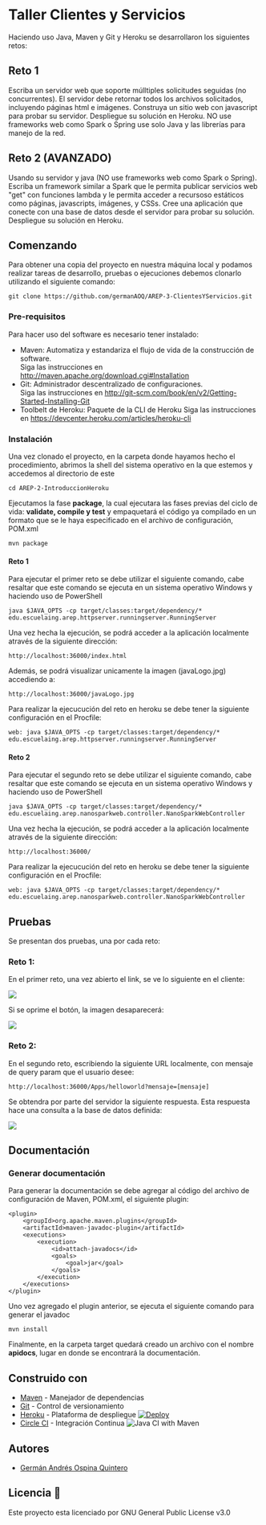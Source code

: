 # Taller Clientes y Servicios                 
Haciendo uso Java, Maven y Git y Heroku se desarrollaron los siguientes retos:
## Reto 1
Escriba un servidor web que soporte múlltiples solicitudes seguidas (no concurrentes). El servidor debe retornar todos los archivos solicitados, incluyendo páginas html e imágenes. Construya un sitio web con javascript para probar su servidor. Despliegue su solución en Heroku. NO use frameworks web como Spark o Spring use solo Java y las librerías para manejo de la red.
## Reto 2 (AVANZADO)
Usando su  servidor y java (NO use frameworks web como Spark o Spring). Escriba un framework similar a Spark que le permita publicar servicios web "get" con funciones lambda y le permita acceder a recursoso estáticos como páginas, javascripts, imágenes, y CSSs. Cree una aplicación que conecte con una base de datos desde el servidor para probar su solución. Despliegue su solución en Heroku.
## Comenzando
Para obtener una copia del proyecto en nuestra máquina local y podamos realizar tareas de desarrollo, pruebas o ejecuciones debemos clonarlo utilizando el siguiente comando:
```
git clone https://github.com/germanAOQ/AREP-3-ClientesYServicios.git
```
### Pre-requisitos
Para hacer uso del software es necesario tener instalado:
* Maven: Automatiza y estandariza el flujo de vida de la construcción de software.                 
    Siga las instrucciones en http://maven.apache.org/download.cgi#Installation
* Git: Administrador descentralizado de configuraciones.                     
    Siga las instrucciones en http://git-scm.com/book/en/v2/Getting-Started-Installing-Git
* Toolbelt de Heroku: Paquete de la CLI de Heroku
    Siga las instrucciones en https://devcenter.heroku.com/articles/heroku-cli
### Instalación
Una vez clonado el proyecto, en la carpeta donde hayamos hecho el procedimiento, abrimos la shell del sistema operativo en la que estemos y accedemos al directorio de este
```
cd AREP-2-IntroduccionHeroku
```
Ejecutamos la fase **package**, la cual ejecutara las fases previas del ciclo de vida: **validate, compile y test** y empaquetará el código ya compilado en un formato que se le haya especificado en el archivo de configuración, POM.xml
```
mvn package
```
#### Reto 1
Para ejecutar el primer reto se debe utilizar el siguiente comando, cabe resaltar que este comando se ejecuta en un sistema operativo Windows y haciendo uso de PowerShell
```
java $JAVA_OPTS -cp target/classes:target/dependency/* edu.escuelaing.arep.httpserver.runningserver.RunningServer
```
Una vez hecha la ejecución, se podrá acceder a la aplicación localmente através de la siguiente dirección:
```
http://localhost:36000/index.html
```
Además, se podrá visualizar unicamente la imagen (javaLogo.jpg) accediendo a:
```
http://localhost:36000/javaLogo.jpg
```
Para realizar la ejecucución del reto en heroku se debe tener la siguiente configuración en el Procfile:
```
web: java $JAVA_OPTS -cp target/classes:target/dependency/* edu.escuelaing.arep.httpserver.runningserver.RunningServer
```
#### Reto 2
Para ejecutar el segundo reto se debe utilizar el siguiente comando, cabe resaltar que este comando se ejecuta en un sistema operativo Windows y haciendo uso de PowerShell
```
java $JAVA_OPTS -cp target/classes:target/dependency/* edu.escuelaing.arep.nanosparkweb.controller.NanoSparkWebController
```
Una vez hecha la ejecución, se podrá acceder a la aplicación localmente através de la siguiente dirección:
```
http://localhost:36000/
```
Para realizar la ejecucución del reto en heroku se debe tener la siguiente configuración en el Procfile:
```
web: java $JAVA_OPTS -cp target/classes:target/dependency/* edu.escuelaing.arep.nanosparkweb.controller.NanoSparkWebController
```
## Pruebas
Se presentan dos pruebas, una por cada reto:

### Reto 1:
En el primer reto, una vez abierto el link, se ve lo siguiente en el cliente:

![](images/Reto1_prueba_1.PNG)      

Si se oprime el botón, la imagen desaparecerá: 

![](images/Reto1_prueba_2.PNG)

### Reto 2:                  
En el segundo reto, escribiendo la siguiente URL localmente, con mensaje de query param que el usuario desee:
```
http://localhost:36000/Apps/helloworld?mensaje=[mensaje]
```
Se obtendra por parte del servidor la siguiente respuesta. Esta respuesta hace una consulta a la base de datos definida:

![](images/Reto2_prueba_1.PNG) 

## Documentación

### Generar documentación
Para generar la documentación se debe agregar al código del archivo de configuración de Maven, POM.xml, el siguiente plugin:
```
<plugin>
	<groupId>org.apache.maven.plugins</groupId>
	<artifactId>maven-javadoc-plugin</artifactId>
	<executions>
		<execution>
			<id>attach-javadocs</id>
			<goals>
				<goal>jar</goal>
			</goals>
		</execution>
	</executions>
</plugin>

```
Uno vez agregado el plugin anterior, se ejecuta el siguiente comando para generar el javadoc
```
mvn install
```
Finalmente, en la carpeta target quedará creado un archivo con el nombre **apidocs**, lugar en donde se encontrará la documentación.

## Construido con 
* [Maven](https://maven.apache.org/) - Manejador de dependencias
* [Git](https://github.com/) - Control de versionamiento
* [Heroku](https://heroku.com) - Plataforma de despliegue [![Deploy](https://www.herokucdn.com/deploy/button.png)](http://nanosparkweb.herokuapp.com/index.html)
* [Circle CI]() - Integración Continua ![Java CI with Maven](https://github.com/germanAOQ/AREP-3-ClientesYServicios/workflows/Java%20CI%20with%20Maven/badge.svg)

## Autores 
* [Germán Andrés Ospina Quintero](https://github.com/germanAOQ)

## Licencia 📄
Este proyecto esta licenciado por GNU General Public License v3.0
